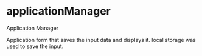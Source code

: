 # applicationManager
Application Manager

Application form that saves the input data and displays it.
local storage was used to save the input.
